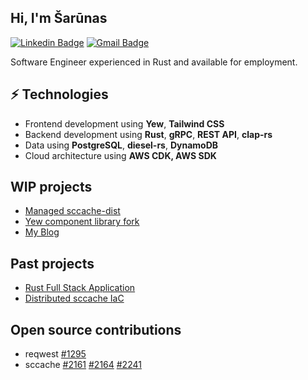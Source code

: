 <h2> Hi, I'm Šarūnas </h2>

[![Linkedin Badge](https://img.shields.io/badge/-sarunasgincas-blue?style=flat-square&logo=Linkedin&logoColor=white&link=https://www.linkedin.com/in/sarunas-gincas-a91676211/)](https://www.linkedin.com/in/sarunas-gincas-a91676211/) 
[![Gmail Badge](https://img.shields.io/badge/-sarunas.gincas@gmail.com-c14438?style=flat-square&logo=Gmail&logoColor=white&link=mailto:sarunas.gincas@gmail.com)](mailto:sarunas.gincas@gmail.com)

Software Engineer experienced in Rust and available for employment.

## ⚡ Technologies
- Frontend development using **Yew**, **Tailwind CSS**
- Backend development using **Rust**, **gRPC**, **REST API**, **clap-rs**
- Data using **PostgreSQL**, **diesel-rs**, **DynamoDB**
- Cloud architecture using **AWS CDK, AWS SDK**

## WIP projects
- [Managed sccache-dist](https://vendenic.link)
- [Yew component library fork](https://fallout-ui.link/)
- [My Blog](https://sarunasgincas.com/)

## Past projects
- [Rust Full Stack Application](https://github.com/Saruniks/cdk-rust-full-stack-app)
- [Distributed sccache IaC](https://github.com/Saruniks/sccache-dist-cdktf)

## Open source contributions
- reqwest [#1295](https://github.com/seanmonstar/reqwest/issues/1295)
- sccache [#2161](https://github.com/mozilla/sccache/issues/2161) [#2164](https://github.com/mozilla/sccache/issues/2164) [#2241](https://github.com/mozilla/sccache/pull/2241)
